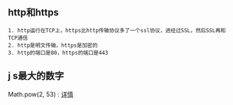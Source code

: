 ## http和https

	1. http运行在TCP上，https比http传输协议多了一个ssl协议，进经过SSL，然后SSL再和TCP通信
	2. http是明文传输，https是加密的
	3. http的端口是80，https的端口是443
## j s最大的数字

Math.pow(2, 53) : [详情](https://juejin.cn/post/6880143057930190855)

